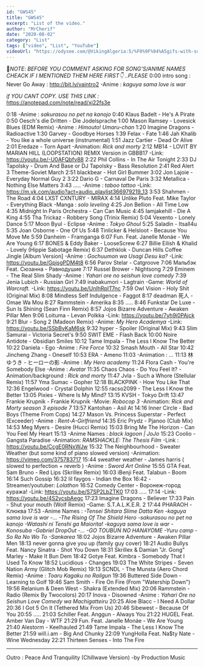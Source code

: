 ```yaml
---
id: "GWS45"
title: "GWS45"
excerpt: "List of the video."
author: "MrCherif"
date: "2020-08-02"
category: "List"
tags: ["video", "List", "YouTube"]
videoUrl: "https://odysee.com/@VikingAlgeria:5/%F0%9F%94%A5gifs-with-sound-coub-mix-!-45-%E2%9A%A1%EF%B8%8F:f"
---
```

📌*NOTE*:
*BEFORE YOU COMMENT ASKING FOR SONG'S/ANIME NAMES CHEACK IF I MENTIONED THEM HERE FIRST👇 ..PLEASE*
0:00 intro song : Never Go Away :
http://bit.ly/vaintro2
-Anime : *kaguya sama love is war*

*if YOU CANT COPY. USE THIS LINK :*
https://anotepad.com/note/read/xj22fs3e

0:18 
-Anime : *sakurasou no pet na kanojo*
0:40 Klaus Badelt - He's A Pirate
0:50 Oesch's die Dritten - Die Jodelsprache
1:00 Mason Ramsey - Lovesick Blues (EDM Remix)
-Anime : *Himouto! Umaru-chan*
1:20 Imagine Dragons - Radioactive
1:30 Garvey - Goodbye Horses
1:39 Felax - Fate
1:46 Jah Khalib - You like a whole universe (instrumental)
1:51 Jazz Cartier - Dead Or Alive
2:01 Eredaze - Torn Apart
-Animation: *Rick and morty*
2:12 MB14 - LOVIT BY MARIAN HILL (LOOPSTATION) REMIX Version in GBBB17
-Link: https://youtu.be/-U0AFQbfv88
2:22 Phil Collins - In The Air Tonight
2:33 DJ Tapolsky - Drum And Base or DJ Tapolsky - Bass Resolution
2:41 Red Alert 3 Theme-Soviet March
2:51 blackbear - Hot Girl Bummer
3:02 Jon Lajoie - Everyday Normal Guy 2
3:22 Dario G - Carnaval De Paris
3:32 Metallica - Nothing Else Matters
3:43 .....
-Anime : *taboo tattoo*
-Link: https://m.vk.com/audio?act=audio_playlist366979219_13 
3:53 Shahmen - The Road
4:04 LXST CXNTURY - MIRAX
4:14 Unlike Pluto Feat. Mike Taylor - Everything Black
-Manga : *solo leveling*
4:25 Jon Bellion - All Time Low
4:35 Midnight In Paris Orchestra - Can Can Music
4:45 Iamjakehill - Die A King
4:55 Tha Trickaz - Robbery Song (Trinix Remix)
5:04 Vexento - Lonely Dance
5:17 Moon Byul - Eclipse
-Anime : *Tokyo Ghoul*
5:25 Saladin - Itsall4u
5:35 Joan Osborne - One Of Us
5:48 Tinlicker & Helsloot - Because You Move Me
5:59 Danheim - Framganga
6:07 Fun. Feat. Janelle Monáe - We Are Young
6:17 BONES & Eddy Baker - LooseScrew
6:27 Billie Eilish & Khalid - Lovely (Hippie Sabotage Remix)
6:37 Dethklok - Duncan Hills Coffee Jingle [Album Version]
-Anime : *Gochuumon wa Usagi Desu ka?*
-Link: https://youtu.be/GpjsgPDM4t8
6:56 Parov Stelar - Catgroove
7:06 Мальбэк Feat. Сюзанна - Равнодушие
7:17 Russel Brower - Nightsong
7:29 Eminem - The Real Slim Shady
-Anime : *Yahari ore no seishun love comedy*
7:39 Jenia Lubich - Russian Girl
7:49 inabakumori - Lagtrain
-Game: *World of Warcraft.*
-Link: https://youtu.be/UnIhRpIT7nc
7:59 Owl Vision - Holy Shit (Original Mix)
8:08 Mindless Self Indulgence - Faggot
8:17 deadman 死人 - Omae Wa Mou
8:27 Rammstein - Amerika
8:35 .....
8:46 Funkstar De Luxe - Sun Is Shining (Sean Finn Remix)
8:57 Jojos Bizarre Adventure - Awaken Pillar Men
9:06 Loituma - Levan Polkka 
-Link: https://youtu.be/7yh9i0PAjck
9:21 Blur - Song 2 (Madeon Remix)
-Anime: *My Hero Academya*
-Link: https://youtu.be/SSbBvKaM6sk
9:32 hyper - Spoiler (Original Mix)
9:43 Slim Samurai - Victoria Secret's
9:50 SWIT EME - Flash Back
10:00 Noire Antidote - Obsidian Smiles
10:12 Tame Impala - The Less I Know The Better
10:22 Daniela - Ego
-Anime : *Fire Force*
10:32 Smash Mouth - All Star
10:42 Jincheng Zhang - Oneself
10:53 ERA - Ameno 
11:03 
-Animation : *...*
11:13 林ゆうき - ヒーローの影
-Anime : *My Hero academy*
11:24 Flora Cash - You're Somebody Else
-Anime : *Avatar*
11:35 Chaos Chaos - Do You Feel It?
-Animation/background : *Rick and morty*
11:47 Jvla - Such a Whore (Stellular Remix)
11:57 Yma Sumac - Gopher
12:18 BLACKPINK - How You Like That
12:36 Engelwood - Crystal Dolphin
12:55 racso2099 - The Less I Know the Better
13:05 Pixies - Where Is My Mind?
13:15 KVSH - Tokyo Drift
13:47 Frankie Krupnik - Frankie Krupnik
-Movie: *Robocop 3*
-Animation: *Rick and Morty season 3 episode 7*
13:57 Kantohan - Asil At
14:16 Inner Circle - Bad Boys (Theme From Cops)
14:27 Mason Vs. Princess Superstar - Perfect (Exceeder)
-Anime : *Rent-A-Girlfriend*
14:35 Eric Prydz - Pjanoo (Club Mix)
14:53 Meg Myers - Desire (Hucci Remix)
15:03 Bring Me The Horizon - Can You Feel My Heart
15:13 
-Anime Names : *black lagoon | JoJo*
15:23 Coolio - Gangsta Paradise
-Animation: *RAMSHACKLE: The Thesis Film*
-Link : https://youtu.be/CcgE0RNxWJw
15:32 The Neighbourhood - Sweater Weather (but some kind of piano slowed version)
-Animation: https://vimeo.com/375783717
15:44 sweather weather - James harris ( slowed to perfection + reverb )
-Anime : *Sword Art Online*
15:55 GTA Feat. Sam Bruno - Red Lips (Skrillex Remix)
16:03 iBenji Feat. Talabun - Boom
16:14 Such Gossip
16:32 lil faygos - Indian the Box
16:42
-Streamer/youtuber: *Lolathon*
16:52 Comedy Center - Воронеж-город куража!
-Link: https://youtu.be/S7SP2LbZTK0
17:03 .....
17:14 
-Link: https://youtu.be/4S2ycsbAegc
17:23 Imagine Dragons - Believer
17:33 Pain - Shut your mouth (Wolf Remix)
-Game: S.T.A.L.K.E.R. 2
17:44 PHARAOH - Клюква
17:53 
-Anime Names : *-Tensei Shitara Slime Datta Ken
-kaguya sama love is war
-...
-The Rising Of The Shield Hero
-sakurasou no pet na kanojo
-Watashi ni Tenshi ga Maiorita!
-kaguya sama love is war
-Konosuba
-Gabriel DropOut
-...
-GO TOUBUN NO HANAYOME
-Yuru camp
-So Ra No Wo To
-Sankarea*
18:02 Jojos Bizarre Adventure - Awaken Pillar Men
18:13 never gonna give you up (family guy cover)
18:21 Audio Bullys Feat. Nancy Sinatra - Shot You Down
18:31 Skrillex & Damian "Jr. Gong" Marley - Make It Bun Dem
18:42 Gotye Feat. Kimbra - Somebody That I Used To Know
18:52 Lucidious - Changes
19:03 The White Stripes - Seven Nation Army (Glitch Mob Remix)
19:13 SCNDL - The Munsta (Aero Chord Remix)
-Anime : *Toaru Kagaku no Railgun*
19:36 Buttered Side Down - Learning to Golf
19:46 Sam Smith - Fire On Fire (From "Watership Down")
19:56 Relanium & Deen West - Shakra (Extended Mix)
20:06 Rammstein - Radio (Remix By Twocolors)
20:17 Inova - Disowned
-Anime : *Yahari Ore no Seishun Love Comedy wa Machigatteiru*
20:25 Aloe Blacc - I Need A Dollar
20:36 I Got 5 On It (Tethered Mix From Us)
20:46 Sibewest - Because Of You
20:55 .....
21:03 Schiller Feat. Anggun - Always You
21:22 HUGEL Feat. Amber Van Day - WTF
21:29 Fun. Feat. Janelle Monáe - We Are Young
21:40 Alestorm - Keelhauled
21:49 Tame Impala - The Less I Know The Better
21:59 will.i.am - Big And Chunky
22:09 YungHolla Feat. Na$ty Nate - Wine Wednesday
22:21 Thirteen Senses - Into The Fire

----
Outro : Peace And Tranquility (Chillwave Version) -by Production Music
